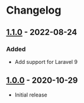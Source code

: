 # Changelog

## [1.1.0] - 2022-08-24

### Added

- Add support for Laravel 9

## [1.0.0] - 2020-10-29

- Initial release

[1.1.0]: https://github.com/Eolica-Web/laravel-hubspot/compare/1.0.0...v1.1.0
[1.0.0]: https://github.com/Eolica-Web/laravel-hubspot/releases/tag/1.0.0

